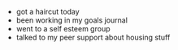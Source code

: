 *   got a haircut today
*   been working in my goals journal
*   went to a self esteem group
*   talked to my peer support about housing stuff